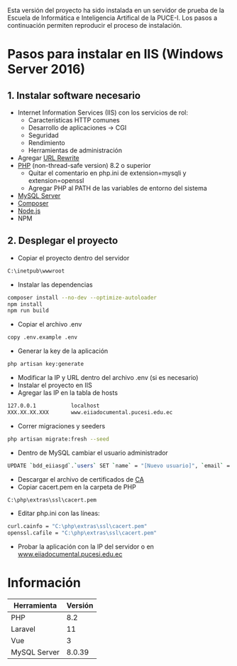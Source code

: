 Esta versión del proyecto ha sido instalada en un servidor de prueba de la Escuela de Informática e Inteligencia Artifical de la PUCE-I. Los pasos a continuación permiten reproducir el proceso de instalación.
# Pasos para instalar en IIS (Windows Server 2016)
## 1. Instalar software necesario
- Internet Information Services (IIS) con los servicios de rol:
  - Características HTTP comunes
  - Desarrollo de aplicaciones -> CGI
  - Seguridad
  - Rendimiento
  - Herramientas de administración
- Agregar [URL Rewrite](https://www.iis.net/downloads/microsoft/url-rewrite)
- [PHP](https://windows.php.net/download/) (non-thread-safe version) 8.2 o superior
  - Quitar el comentario en php.ini de extension=mysqli y extension=openssl
  - Agregar PHP al PATH de las variables de entorno del sistema
- [MySQL Server](https://dev.mysql.com/downloads/mysql/8.0.html?os=2)
- [Composer](https://getcomposer.org/download/)
- [Node.js](https://nodejs.org/en/download)
- NPM

## 2. Desplegar el proyecto
- Copiar el proyecto dentro del servidor
```sh
C:\inetpub\wwwroot
```
- Instalar las dependencias
```sh
composer install --no-dev --optimize-autoloader
npm install
npm run build
```
- Copiar el archivo .env
```sh
copy .env.example .env
```
- Generar la key de la aplicación
```sh
php artisan key:generate
```
- Modificar la IP y URL dentro del archivo .env (si es necesario)
- Instalar el proyecto en IIS
- Agregar las IP en la tabla de hosts
```sh
127.0.0.1           localhost     
XXX.XX.XX.XXX       www.eiiadocumental.pucesi.edu.ec
```
- Correr migraciones y seeders
```sh
php artisan migrate:fresh --seed
```
- Dentro de MySQL cambiar el usuario administrador
```sh
UPDATE `bdd_eiiasgd`.`users` SET `name` = "[Nuevo usuario]", `email` = "[Nuevo email@pucesi.edu.ec]"  WHERE `id` = 1;
```
- Descargar el archivo de certificados de [CA](https://curl.se/ca/cacert.pem)
- Copiar cacert.pem en la carpeta de PHP
```sh
C:\php\extras\ssl\cacert.pem
```
- Editar php.ini con las líneas:
```sh
curl.cainfo = "C:\php\extras\ssl\cacert.pem"
openssl.cafile = "C:\php\extras\ssl\cacert.pem"
```
- Probar la aplicación con la IP del servidor o en www.eiiadocumental.pucesi.edu.ec

# Información
| Herramienta | Versión |
| ------ | ------ |
| PHP | 8.2 |
| Laravel | 11 |
| Vue | 3 |
| MySQL Server | 8.0.39 |

